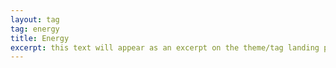 ```yaml
---
layout: tag
tag: energy
title: Energy
excerpt: this text will appear as an excerpt on the theme/tag landing page
---
```

